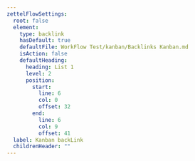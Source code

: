 ```yaml
---
zettelFlowSettings:
  root: false
  element:
    type: backlink
    hasDefault: true
    defaultFile: WorkFlow Test/kanban/Backlinks Kanban.md
    isAction: false
    defaultHeading:
      heading: List 1
      level: 2
      position:
        start:
          line: 6
          col: 0
          offset: 32
        end:
          line: 6
          col: 9
          offset: 41
  label: Kanban backLink
  childrenHeader: ""
---
```

